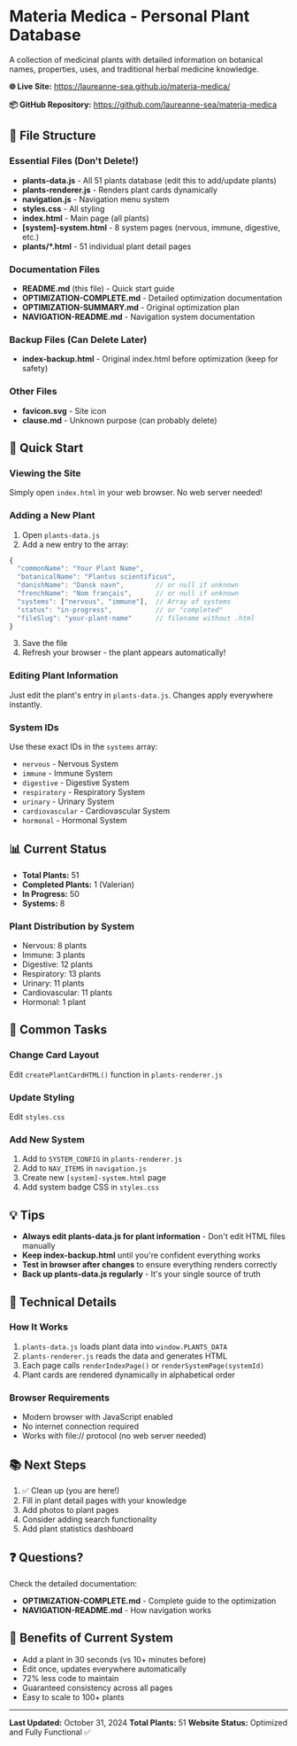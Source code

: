 # Materia Medica - Personal Plant Database

A collection of medicinal plants with detailed information on botanical names, properties, uses, and traditional herbal medicine knowledge.

**🌐 Live Site:** https://laureanne-sea.github.io/materia-medica/

**📦 GitHub Repository:** https://github.com/laureanne-sea/materia-medica

## 📁 File Structure

### Essential Files (Don't Delete!)
- **plants-data.js** - All 51 plants database (edit this to add/update plants)
- **plants-renderer.js** - Renders plant cards dynamically
- **navigation.js** - Navigation menu system
- **styles.css** - All styling
- **index.html** - Main page (all plants)
- **[system]-system.html** - 8 system pages (nervous, immune, digestive, etc.)
- **plants/*.html** - 51 individual plant detail pages

### Documentation Files
- **README.md** (this file) - Quick start guide
- **OPTIMIZATION-COMPLETE.md** - Detailed optimization documentation
- **OPTIMIZATION-SUMMARY.md** - Original optimization plan
- **NAVIGATION-README.md** - Navigation system documentation

### Backup Files (Can Delete Later)
- **index-backup.html** - Original index.html before optimization (keep for safety)

### Other Files
- **favicon.svg** - Site icon
- **clause.md** - Unknown purpose (can probably delete)

## 🚀 Quick Start

### Viewing the Site
Simply open `index.html` in your web browser. No web server needed!

### Adding a New Plant

1. Open `plants-data.js`
2. Add a new entry to the array:
```javascript
{
  "commonName": "Your Plant Name",
  "botanicalName": "Plantus scientificus",
  "danishName": "Dansk navn",        // or null if unknown
  "frenchName": "Nom français",      // or null if unknown
  "systems": ["nervous", "immune"],  // Array of systems
  "status": "in-progress",           // or "completed"
  "fileSlug": "your-plant-name"      // filename without .html
}
```
3. Save the file
4. Refresh your browser - the plant appears automatically!

### Editing Plant Information

Just edit the plant's entry in `plants-data.js`. Changes apply everywhere instantly.

### System IDs
Use these exact IDs in the `systems` array:
- `nervous` - Nervous System
- `immune` - Immune System
- `digestive` - Digestive System
- `respiratory` - Respiratory System
- `urinary` - Urinary System
- `cardiovascular` - Cardiovascular System
- `hormonal` - Hormonal System

## 📊 Current Status

- **Total Plants:** 51
- **Completed Plants:** 1 (Valerian)
- **In Progress:** 50
- **Systems:** 8

### Plant Distribution by System
- Nervous: 8 plants
- Immune: 3 plants
- Digestive: 12 plants
- Respiratory: 13 plants
- Urinary: 11 plants
- Cardiovascular: 11 plants
- Hormonal: 1 plant

## 🎯 Common Tasks

### Change Card Layout
Edit `createPlantCardHTML()` function in `plants-renderer.js`

### Update Styling
Edit `styles.css`

### Add New System
1. Add to `SYSTEM_CONFIG` in `plants-renderer.js`
2. Add to `NAV_ITEMS` in `navigation.js`
3. Create new `[system]-system.html` page
4. Add system badge CSS in `styles.css`

## 💡 Tips

- **Always edit plants-data.js for plant information** - Don't edit HTML files manually
- **Keep index-backup.html** until you're confident everything works
- **Test in browser after changes** to ensure everything renders correctly
- **Back up plants-data.js regularly** - It's your single source of truth

## 🔧 Technical Details

### How It Works
1. `plants-data.js` loads plant data into `window.PLANTS_DATA`
2. `plants-renderer.js` reads the data and generates HTML
3. Each page calls `renderIndexPage()` or `renderSystemPage(systemId)`
4. Plant cards are rendered dynamically in alphabetical order

### Browser Requirements
- Modern browser with JavaScript enabled
- No internet connection required
- Works with file:// protocol (no web server needed)

## 📚 Next Steps

1. ✅ Clean up (you are here!)
2. Fill in plant detail pages with your knowledge
3. Add photos to plant pages
4. Consider adding search functionality
5. Add plant statistics dashboard

## ❓ Questions?

Check the detailed documentation:
- **OPTIMIZATION-COMPLETE.md** - Complete guide to the optimization
- **NAVIGATION-README.md** - How navigation works

## 🎉 Benefits of Current System

- Add a plant in 30 seconds (vs 10+ minutes before)
- Edit once, updates everywhere automatically
- 72% less code to maintain
- Guaranteed consistency across all pages
- Easy to scale to 100+ plants

---

**Last Updated:** October 31, 2024
**Total Plants:** 51
**Website Status:** Optimized and Fully Functional ✅
